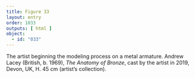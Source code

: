 ```yaml
---
title: Figure 33
layout: entry
order: 1033
outputs: [ html ]
object:
  - id: "033"
---
```


The artist beginning the modeling process on a metal armature. Andrew Lacey (British, b. 1969), *The Anatomy of Bronze*, cast by the artist in 2019, Devon, UK, H. 45 cm (artist’s collection).
